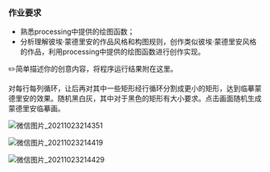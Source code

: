 ### 作业要求

- 熟悉processing中提供的绘图函数；
- 分析理解彼埃·蒙德里安的作品风格和构图规则，创作类似彼埃·蒙德里安风格的作品，利用processing中提供的绘图函数进行创作实现。

✏️简单描述你的创意内容，将程序运行结果附在这里。

对每行每列循环，让后再对其中一些矩形经行循环分割成更小的矩形，达到临摹蒙德里安的效果。随机黑白灰，其中对于黑色的矩形有大小要求。点击画面随机生成蒙德里安临摹画。

![微信图片_20211023214351](https://user-images.githubusercontent.com/91180371/138559174-7967fa02-dfb8-47b9-9c24-b4185326809d.png)


![微信图片_20211023214419](https://user-images.githubusercontent.com/91180371/138559177-3d35ef90-ef47-4cde-b871-b0537a46bc02.jpg)


![微信图片_20211023214429](https://user-images.githubusercontent.com/91180371/138559180-22c034cf-a2ef-4375-b2a6-6a6df6bdd83b.jpg)
